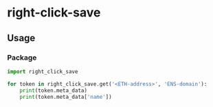 # right-click-save
## Usage
### Package
```python
import right_click_save

for token in right_click_save.get('<ETH-address>', 'ENS-domain'):
    print(token.meta_data)
    print(token.meta_data['name'])
```

